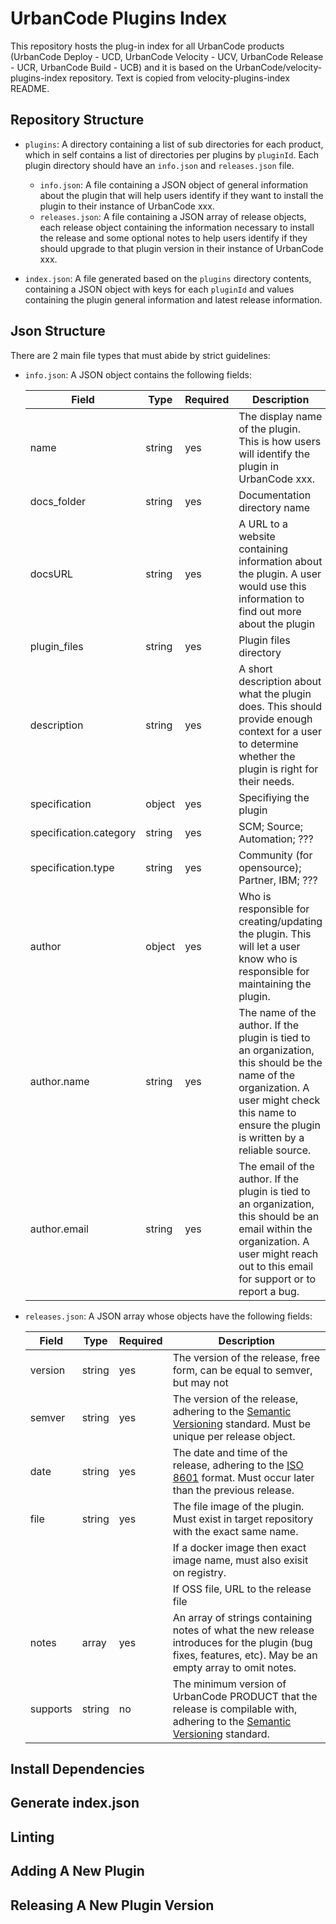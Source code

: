 # UrbanCode Plugins Index

This repository hosts the plug-in index for all UrbanCode products (UrbanCode Deploy - UCD, UrbanCode Velocity - UCV, UrbanCode Release - UCR, UrbanCode Build - UCB) and it is based on the UrbanCode/velocity-plugins-index repository. Text is copied from velocity-plugins-index README.

## Repository Structure

* `plugins`: A directory containing a list of sub directories for each product, which in self contains a list of directories per plugins by `pluginId`. Each plugin directory should have an `info.json` and `releases.json` file.

  * `info.json`: A file containing a JSON object of general information about the plugin that will help users identify if they want to install the plugin to their instance of UrbanCode xxx.
  * `releases.json`: A file containing a JSON array of release objects, each release object containing the information necessary to install the release and some optional notes to help users identify if they should upgrade to that plugin version in their instance of UrbanCode xxx.

* `index.json`: A file generated based on the `plugins` directory contents, containing a JSON object with keys for each `pluginId` and values containing the plugin general information and latest release information.

## Json Structure

There are 2 main file types that must abide by strict guidelines:

* `info.json`: A JSON object contains the following fields:

    | Field                  | Type   | Required | Description             |
    |------------------------|--------|----------|-------------------------|
    | name                   | string | yes      | The display name of the plugin. This is how users will identify the plugin in UrbanCode xxx.  |
    | docs_folder            | string | yes      | Documentation directory name |
    | docsURL                | string | yes      | A URL to a website containing information about the plugin. A user would use this information to find out more about the plugin |
    | plugin_files           | string | yes      | Plugin files directory |
    | description            | string | yes      | A short description about what the plugin does. This should provide enough context for a user to determine whether the plugin is right for their needs. |
    | specification          | object | yes      | Specifiying the plugin |
    | specification.category | string | yes      |  SCM; Source; Automation; ??? |
    | specification.type     | string | yes      |  Community (for opensource); Partner, IBM; ??? |
    | author                 | object | yes      | Who is responsible for creating/updating the plugin. This will let a user know who is responsible for maintaining the plugin. |
    | author.name            | string | yes      | The name of the author. If the plugin is tied to an organization, this should be the name of the organization. A user might check this name to ensure the plugin is written by a reliable source. |
    | author.email           | string | yes      | The email of the author. If the plugin is tied to an organization, this should be an email within the organization. A user might reach out to this email for support or to report a bug.          |

* `releases.json`: A JSON array whose objects have the following fields:

    | Field | Type | Required | Description |
    | ----- | ---- | -------- | ----------- |
    | version | string | yes | The version of the release, free form, can be equal to semver, but may not |
    | semver | string | yes | The version of the release, adhering to the [Semantic Versioning](https://semver.org/) standard. Must be unique per release object. |
    | date | string | yes | The date and time of the release, adhering to the [ISO 8601](https://web.archive.org/web/20171020085148/https://www.loc.gov/standards/datetime/ISO_DIS%208601-2.pdf) format. Must occur later than the previous release. |
    | file | string | yes | The file image of the plugin. Must exist in target repository with the exact same name. |
    |      |        |     | If a docker image then exact image name, must also exisit on registry. |
    |      |        |     | If OSS file, URL to the release file |
    | notes | array | yes | An array of strings containing notes of what the new release introduces for the plugin (bug fixes, features, etc). May be an empty array to omit notes. |
    | supports | string | no | The minimum version of UrbanCode PRODUCT that the release is compilable with, adhering to the [Semantic Versioning](https://semver.org/) standard. |

## Install Dependencies

## Generate index.json

## Linting

## Adding A New Plugin

## Releasing A New Plugin Version
